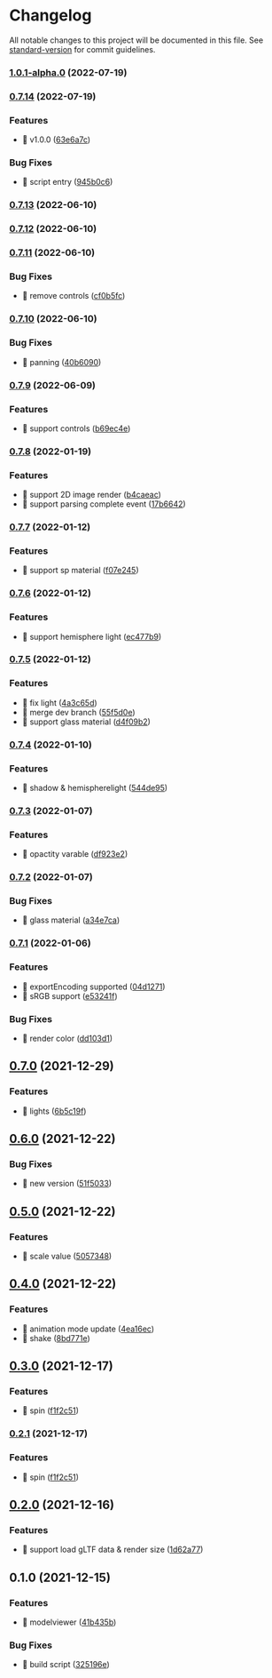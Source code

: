 # Changelog

All notable changes to this project will be documented in this file. See [standard-version](https://github.com/conventional-changelog/standard-version) for commit guidelines.

### [1.0.1-alpha.0](https://github.com/SmilingXinyi/3dmodelviewer/compare/v0.7.14...v1.0.1-alpha.0) (2022-07-19)

### [0.7.14](https://github.com/SmilingXinyi/3dmodelviewer/compare/v0.7.10...v0.7.14) (2022-07-19)


### Features

* 🎸 v1.0.0 ([63e6a7c](https://github.com/SmilingXinyi/3dmodelviewer/commit/63e6a7c180f31d2f740d16a2bdae4f3be28f724b))


### Bug Fixes

* 🐛 script entry ([945b0c6](https://github.com/SmilingXinyi/3dmodelviewer/commit/945b0c6c7a9e835d07bbee6c61e40b5e5d1cbf13))

### [0.7.13](https://github.com/SmilingXinyi/3dmodelviewer/compare/v0.7.12...v0.7.13) (2022-06-10)

### [0.7.12](https://github.com/SmilingXinyi/3dmodelviewer/compare/v0.7.11...v0.7.12) (2022-06-10)

### [0.7.11](https://github.com/SmilingXinyi/3dmodelviewer/compare/v0.7.10...v0.7.11) (2022-06-10)


### Bug Fixes

* 🐛 remove controls ([cf0b5fc](https://github.com/SmilingXinyi/3dmodelviewer/commit/cf0b5fc1d3faa72f862d706e9860e52a07918f6f))

### [0.7.10](https://github.com/SmilingXinyi/3dmodelviewer/compare/v0.7.9...v0.7.10) (2022-06-10)


### Bug Fixes

* 🐛 panning ([40b6090](https://github.com/SmilingXinyi/3dmodelviewer/commit/40b6090d5a7eda73f1d58b60dc47932e620c4554))

### [0.7.9](https://github.com/SmilingXinyi/3dmodelviewer/compare/v0.7.8...v0.7.9) (2022-06-09)


### Features

* 🎸 support controls ([b69ec4e](https://github.com/SmilingXinyi/3dmodelviewer/commit/b69ec4e42d2369cee04c9b6ec32315274d8850c5))

### [0.7.8](https://github.com/SmilingXinyi/3dmodelviewer/compare/v0.7.7...v0.7.8) (2022-01-19)


### Features

* 🎸 support 2D image render ([b4caeac](https://github.com/SmilingXinyi/3dmodelviewer/commit/b4caeac1ea8bbec2ed3424a95d91a147a5095fa6))
* 🎸 support parsing complete event ([17b6642](https://github.com/SmilingXinyi/3dmodelviewer/commit/17b6642a21f43e5c957d7f413742206ae2c9ebe3))

### [0.7.7](https://github.com/SmilingXinyi/3dmodelviewer/compare/v0.7.6...v0.7.7) (2022-01-12)


### Features

* 🎸 support sp material ([f07e245](https://github.com/SmilingXinyi/3dmodelviewer/commit/f07e245abc18f7f6aef25c15a7a09d1119d38879))

### [0.7.6](https://github.com/SmilingXinyi/3dmodelviewer/compare/v0.7.5...v0.7.6) (2022-01-12)


### Features

* 🎸 support hemisphere light ([ec477b9](https://github.com/SmilingXinyi/3dmodelviewer/commit/ec477b904eb83fe94aadaba12fddd01f878cfbe2))

### [0.7.5](https://github.com/SmilingXinyi/3dmodelviewer/compare/v0.7.4...v0.7.5) (2022-01-12)


### Features

* 🎸 fix light ([4a3c65d](https://github.com/SmilingXinyi/3dmodelviewer/commit/4a3c65df7f86131894189cbcd57d3ef8667fa57f))
* 🎸 merge dev branch ([55f5d0e](https://github.com/SmilingXinyi/3dmodelviewer/commit/55f5d0efb1a28955b5b0457d624142cf04f93c32))
* 🎸 support glass material ([d4f09b2](https://github.com/SmilingXinyi/3dmodelviewer/commit/d4f09b2e50f89e0a95f43abdee4ef8c2e4b5b69b))

### [0.7.4](https://github.com/SmilingXinyi/3dmodelviewer/compare/v0.7.3...v0.7.4) (2022-01-10)


### Features

* 🎸 shadow & hemispherelight ([544de95](https://github.com/SmilingXinyi/3dmodelviewer/commit/544de95d21e8b75d59c38372e3881d419d72a4b4))

### [0.7.3](https://github.com/SmilingXinyi/3dmodelviewer/compare/v0.7.2...v0.7.3) (2022-01-07)


### Features

* 🎸 opactity varable ([df923e2](https://github.com/SmilingXinyi/3dmodelviewer/commit/df923e27cdf8d10b2825c385733ea8b64da914fe))

### [0.7.2](https://github.com/SmilingXinyi/3dmodelviewer/compare/v0.7.1...v0.7.2) (2022-01-07)


### Bug Fixes

* 🐛 glass material ([a34e7ca](https://github.com/SmilingXinyi/3dmodelviewer/commit/a34e7ca05ae709d151fa78648f630f6b0b4395a2))

### [0.7.1](https://github.com/SmilingXinyi/3dmodelviewer/compare/v0.7.0...v0.7.1) (2022-01-06)


### Features

* 🎸 exportEncoding supported ([04d1271](https://github.com/SmilingXinyi/3dmodelviewer/commit/04d1271c0203246f14c98bada19228daf9a42058))
* 🎸 sRGB support ([e53241f](https://github.com/SmilingXinyi/3dmodelviewer/commit/e53241fbc464f0320be2e5a887a751c488cec7b7))


### Bug Fixes

* 🐛 render color ([dd103d1](https://github.com/SmilingXinyi/3dmodelviewer/commit/dd103d123c5e2b7b757a804560c350d615b1f49c))

## [0.7.0](https://github.com/SmilingXinyi/3dmodelviewer/compare/v0.6.0...v0.7.0) (2021-12-29)


### Features

* 🎸 lights ([6b5c19f](https://github.com/SmilingXinyi/3dmodelviewer/commit/6b5c19fc4369f1a7be30797275a90069e9024bbe))

## [0.6.0](https://github.com/SmilingXinyi/3dmodelviewer/compare/v0.5.0...v0.6.0) (2021-12-22)


### Bug Fixes

* 🐛 new version ([51f5033](https://github.com/SmilingXinyi/3dmodelviewer/commit/51f50332bb9b327ed3fb065b96ea7c57936eeeb6))

## [0.5.0](https://github.com/SmilingXinyi/3dmodelviewer/compare/v0.4.0...v0.5.0) (2021-12-22)


### Features

* 🎸 scale value ([5057348](https://github.com/SmilingXinyi/3dmodelviewer/commit/50573486e8e5f0131023583eb9322bb72f696595))

## [0.4.0](https://github.com/SmilingXinyi/3dmodelviewer/compare/v0.3.0...v0.4.0) (2021-12-22)


### Features

* 🎸 animation mode update ([4ea16ec](https://github.com/SmilingXinyi/3dmodelviewer/commit/4ea16ecbf5d0df87291b559b629fe2a6a85ea6a6))
* 🎸 shake ([8bd771e](https://github.com/SmilingXinyi/3dmodelviewer/commit/8bd771e371966aadfa123f2a5b0eb6c2d05ea552))

## [0.3.0](https://github.com/SmilingXinyi/3dmodelviewer/compare/v0.2.0...v0.3.0) (2021-12-17)


### Features

* 🎸 spin ([f1f2c51](https://github.com/SmilingXinyi/3dmodelviewer/commit/f1f2c510e5c3eba1794458fe7f66afb86ccf43ec))

### [0.2.1](https://github.com/SmilingXinyi/3dmodelviewer/compare/v0.2.0...v0.2.1) (2021-12-17)


### Features

* 🎸 spin ([f1f2c51](https://github.com/SmilingXinyi/3dmodelviewer/commit/f1f2c510e5c3eba1794458fe7f66afb86ccf43ec))

## [0.2.0](https://github.com/SmilingXinyi/3dmodelviewer/compare/v0.1.0...v0.2.0) (2021-12-16)


### Features

* 🎸 support load gLTF data & render size ([1d62a77](https://github.com/SmilingXinyi/3dmodelviewer/commit/1d62a77e7aa23f4fc0e69d8b4130ced4d6ed243c))

## 0.1.0 (2021-12-15)


### Features

* 🎸 modelviewer ([41b435b](https://github.com/SmilingXinyi/3dmodelviewer/commit/41b435b1d9cb2d3aad3c50f90a84a4ba5890bc8a))


### Bug Fixes

* 🐛 build script ([325196e](https://github.com/SmilingXinyi/3dmodelviewer/commit/325196e3bfb41c6fbc1f307ff5e823492417a2d6))
